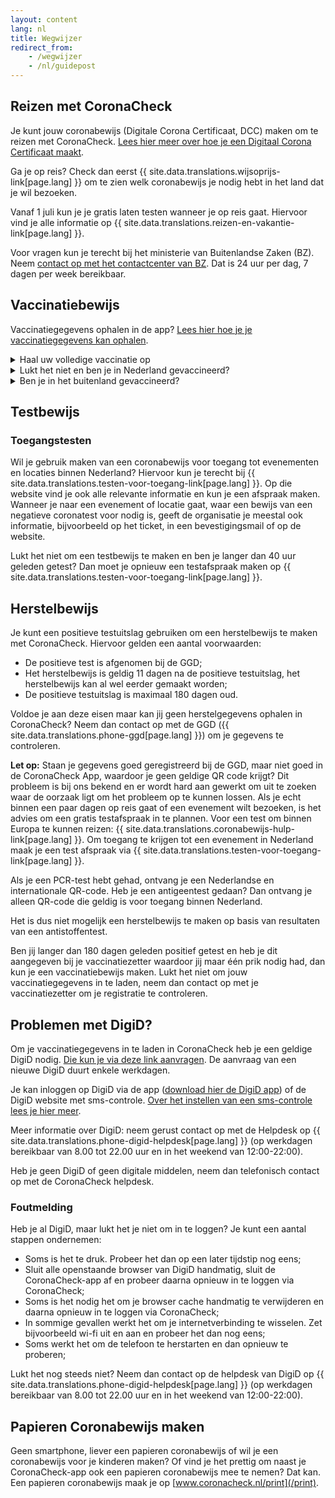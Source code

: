 ```yaml
---
layout: content
lang: nl
title: Wegwijzer
redirect_from: 
    - /wegwijzer
    - /nl/guidepost
---
```

## Reizen met CoronaCheck 

Je kunt jouw coronabewijs (Digitale Corona Certificaat, DCC) maken om te reizen met CoronaCheck. [Lees hier meer over hoe je een Digitaal Corona Certificaat maakt](/nl/faq/1-1-hoe-werkt-de-coronacheck-app/).

Ga je op reis? Check dan eerst {{ site.data.translations.wijsoprijs-link[page.lang] }} om te zien welk coronabewijs je nodig hebt in het land dat je wil bezoeken. 

Vanaf 1 juli kun je je gratis laten testen wanneer je op reis gaat. Hiervoor vind je alle informatie op {{ site.data.translations.reizen-en-vakantie-link[page.lang] }}.

Voor vragen kun je terecht bij het ministerie van Buitenlandse Zaken (BZ). Neem <a href="https://www.nederlandwereldwijd.nl/contact/contact-met-het-24-7-bz-contactcenter" rel="noopener noreferrer" target="_blank">contact op met het contactcenter van BZ</a>. Dat is 24 uur per dag, 7 dagen per week bereikbaar.



## Vaccinatiebewijs

Vaccinatiegegevens ophalen in de app? [Lees hier hoe je je vaccinatiegegevens kan ophalen](/nl/faq/1-1-hoe-werkt-de-coronacheck-app/).

<details>
<summary>Haal uw volledige vaccinatie op</summary>
<div markdown="1">

Om een Nederlandse QR-code te maken dien je volledig te zijn gevaccineerd. Een internationale QR-code kan worden gemaakt na één vaccinatie. Let op, een QR-code van 1 prik is niet in álle landen geldig. Controleer daarom het reisadvies op {{ site.data.translations.wijsoprijs-link[page.lang] }}.

</div>
</details>

<details>
<summary>Lukt het niet en ben je in Nederland gevaccineerd?</summary>
<div markdown="1">

Heb je bijvoorbeeld één van de volgende problemen:
- Klopt je naam of geboortedatum niet?
- Zie je beide vaccinaties op één dag staan?
- Of kun je je vaccinatiegegevens niet volledig ophalen, terwijl je laatste vaccinatie langer dan 3 dagen geleden was?

Dan kan het zijn dat de vaccinatiegegevens niet goed zijn geregistreerd. Neem contact op met je vaccinatiezetter (GGD op {{ site.data.translations.phone-ggd[page.lang] }}, ziekenhuis, huisarts of een andere zorginstelling).

**Let op:** Staan je gegevens goed geregistreerd bij de GGD, maar niet goed in de CoronaCheck App, waardoor je geen geldige QR code krijgt?
Dit probleem is bij ons bekend en er wordt hard aan gewerkt om uit te zoeken waar de oorzaak ligt om het probleem op te kunnen lossen. Als je echt binnen een paar dagen op reis gaat of een evenement wilt bezoeken, is het advies om een gratis testafspraak in te plannen. 

</div>
</details>

<details>
<summary>Ben je in het buitenland gevaccineerd?</summary>
<div markdown="1">

Op dit moment kun je helaas nog niet de CoronaCheck gebruiken om een bewijs te maken van je vaccinatie. In sommige landen kun je ter plaatse een coronabewijs maken dat ook in Nederland geldig is. Op {{ site.data.translations.coronabewijs-hulp-link[page.lang] }} lees je hier meer over.

</div>
</details>


## Testbewijs
### Toegangstesten

Wil je gebruik maken van een coronabewijs voor toegang tot evenementen en locaties binnen Nederland? Hiervoor kun je terecht bij {{ site.data.translations.testen-voor-toegang-link[page.lang] }}. Op die website vind je ook alle relevante informatie en kun je een afspraak maken. Wanneer je naar een evenement of locatie gaat, waar een bewijs van een negatieve coronatest voor nodig is, geeft de organisatie je meestal ook informatie, bijvoorbeeld op het ticket, in een bevestigingsmail of op de website.

Lukt het niet om een testbewijs te maken en ben je langer dan 40 uur geleden getest? Dan moet je opnieuw een testafspraak maken op {{ site.data.translations.testen-voor-toegang-link[page.lang] }}.

## Herstelbewijs

Je kunt een positieve testuitslag gebruiken om een herstelbewijs te maken met CoronaCheck. Hiervoor gelden een aantal voorwaarden:

- De positieve test is afgenomen bij de GGD;
- Het herstelbewijs is geldig 11 dagen na de positieve testuitslag, het herstelbewijs kan al wel eerder gemaakt worden; 
- De positieve testuitslag is maximaal 180 dagen oud.

Voldoe je aan deze eisen maar kan jij geen herstelgegevens ophalen in CoronaCheck? Neem dan contact op met de GGD ({{ site.data.translations.phone-ggd[page.lang] }}) om je gegevens te controleren.

**Let op:** Staan je gegevens goed geregistreerd bij de GGD, maar niet goed in de CoronaCheck App, waardoor je geen geldige QR code krijgt?
Dit probleem is bij ons bekend en er wordt hard aan gewerkt om uit te zoeken waar de oorzaak ligt om het probleem op te kunnen lossen. Als je echt binnen een paar dagen op reis gaat of een evenement wilt bezoeken, is het advies om een gratis testafspraak in te plannen. Voor een test om binnen Europa te kunnen reizen: {{ site.data.translations.coronabewijs-hulp-link[page.lang] }}. Om toegang te krijgen tot een evenement in Nederland maak je een test afspraak via {{ site.data.translations.testen-voor-toegang-link[page.lang] }}.

Als je een PCR-test hebt gehad, ontvang je een Nederlandse en internationale QR-code. Heb je een antigeentest gedaan? Dan ontvang je alleen QR-code die geldig is voor toegang binnen Nederland.

Het is dus niet mogelijk een herstelbewijs te maken op basis van resultaten van een antistoffentest.

Ben jij langer dan 180 dagen geleden positief getest en heb je dit aangegeven bij je vaccinatiezetter waardoor jij maar één prik nodig had, dan kun je een vaccinatiebewijs maken. Lukt het niet om jouw vaccinatiegegevens in te laden, neem dan contact op met je vaccinatiezetter om je registratie te controleren.


## Problemen met DigiD?

Om je vaccinatiegegevens in te laden in CoronaCheck heb je een geldige DigiD nodig. <a href="https://www.digid.nl/digid-aanvragen-activeren/" rel="noopener noreferrer" target="_blank">Die kun je via deze link aanvragen</a>. De aanvraag van een nieuwe DigiD duurt enkele werkdagen.

Je kan inloggen op DigiD via de app (<a href="https://www.digid.nl/inlogmethodes/digid-app" rel="noopener noreferrer" target="_blank">download hier de DigiD app</a>) of de DigiD website met sms-controle. <a href="https://www.digid.nl/inlogmethodes/sms-controle" rel="noopener noreferrer" target="_blank">Over het instellen van een sms-controle lees je hier meer</a>.

Meer informatie over DigiD: neem gerust contact op met de Helpdesk op {{ site.data.translations.phone-digid-helpdesk[page.lang] }} (op werkdagen bereikbaar van 8.00 tot 22.00 uur en in het weekend van 12:00-22:00).

Heb je geen DigiD of geen digitale middelen, neem dan telefonisch contact op met de CoronaCheck helpdesk.

### Foutmelding

Heb je al DigiD, maar lukt het je niet om in te loggen? Je kunt een aantal stappen ondernemen:

- Soms is het te druk. Probeer het dan op een later tijdstip nog eens;
- Sluit alle openstaande browser van DigiD handmatig, sluit de CoronaCheck-app af en probeer daarna opnieuw in te loggen via CoronaCheck;
- Soms is het nodig het om je browser cache handmatig te verwijderen en daarna opnieuw in te loggen via CoronaCheck;
- In sommige gevallen werkt het om je internetverbinding te wisselen. Zet bijvoorbeeld wi-fi uit en aan en probeer het dan nog eens;
- Soms werkt het om de telefoon te herstarten en dan opnieuw te proberen;

Lukt het nog steeds niet? Neem dan contact op de helpdesk van DigiD op {{ site.data.translations.phone-digid-helpdesk[page.lang] }} (op werkdagen bereikbaar van 8.00 tot 22.00 uur en in het weekend van 12:00-22:00).

## Papieren Coronabewijs maken

Geen smartphone, liever een papieren coronabewijs of wil je een coronabewijs voor je kinderen maken? Of vind je het prettig om naast je CoronaCheck-app ook een papieren coronabewijs mee te nemen? Dat kan. Een papieren coronabewijs maak je op [www.coronacheck.nl/print](/print).

